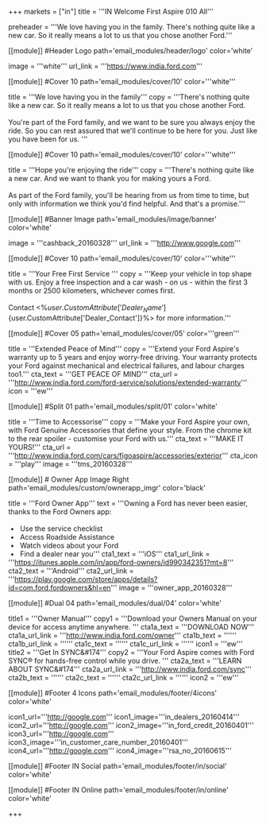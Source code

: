 +++
markets = ["in"]
title = '''IN Welcome First Aspire 010 All'''


preheader = '''We love having you in the family. There's nothing quite like a new car. So it really means a lot to us that you chose another Ford.'''

[[module]] #Header Logo
path='email_modules/header/logo'
color='white'

  image = '''white'''
  url_link = '''https://www.india.ford.com'''

[[module]] #Cover 10
path='email_modules/cover/10'
color='''white'''
 
  title = '''We love having you in the family'''
  copy = '''There's nothing quite like a new car. So it really means a lot to us that you chose another Ford. <br><br>You're part of the Ford family, and we want to be sure you always enjoy the ride. So you can rest assured that we'll continue to be here for you. Just like you have been for us. '''

[[module]] #Cover 10
path='email_modules/cover/10'
color='''white'''
 
  title = '''Hope you're enjoying the ride'''
  copy = '''There's nothing quite like a new car. And we want to thank you for making yours a Ford. <br><br>As part of the Ford family, you'll be hearing from us from time to time, but only with information we think you'd find helpful. And that's a promise.'''

[[module]] #Banner Image
path='email_modules/image/banner'
color='white'

  image = '''cashback_20160328'''
  url_link = '''http://www.google.com'''

[[module]] #Cover 10
path='email_modules/cover/10'
color='''white'''
 
  title = '''Your Free First Service '''
  copy = '''Keep your vehicle in top shape with us. Enjoy a free inspection and a car wash - on us - within the first 3 months or 2500 kilometers, whichever comes first. <br><br>Contact <%${user.CustomAttribute['Dealer_Name']}%> on <%${user.CustomAttribute['Dealer_Contact']}%> for more information.'''

[[module]] #Cover 05
path='email_modules/cover/05'
color='''green'''

  title = '''Extended Peace of Mind'''
  copy = '''Extend your Ford Aspire's warranty up to 5 years and enjoy worry-free driving. Your warranty protects your Ford against mechanical and electrical failures, and labour charges too1.'''
  cta_text = '''GET PEACE OF MIND'''
  cta_url = '''http://www.india.ford.com/ford-service/solutions/extended-warranty'''
  icon = '''ew'''

[[module]] #Split 01
path='email_modules/split/01'
color='white'

  title = '''Time to Accessorise'''
  copy = '''Make your Ford Aspire your own, with Ford Genuine Accessories that define your style. From the chrome kit to the rear spoiler - customise your Ford with us.'''
  cta_text = '''MAKE IT YOURS!'''
  cta_url = '''http://www.india.ford.com/cars/figoaspire/accessories/exterior'''
  cta_icon = '''play'''
  image = '''tms_20160328'''
    
[[module]] # Owner App Image Right
path='email_modules/custom/ownerapp_imgr'
color='black'

  title = '''Ford Owner App'''
  text = '''Owning a Ford has never been easier, thanks to the Ford Owners app&#58;<br/><br/>&nbsp;&#8226;&nbsp;&nbsp;&nbsp;Use the service checklist<br/>&nbsp;&#8226;&nbsp;&nbsp;&nbsp;Access Roadside Assistance<br/>&nbsp;&#8226;&nbsp;&nbsp;&nbsp;Watch videos about your Ford<br/>&nbsp;&#8226;&nbsp;&nbsp;&nbsp;Find a dealer near you'''
  cta1_text = '''iOS'''
  cta1_url_link = '''https://itunes.apple.com/in/app/ford-owners/id990342351?mt=8'''
  cta2_text = '''Android'''
  cta2_url_link = '''https://play.google.com/store/apps/details?id=com.ford.fordowners&hl=en'''
  image = '''owner_app_20160328'''

[[module]] #Dual 04
path='email_modules/dual/04'
color='white'

  title1 = '''Owner Manual'''
  copy1 = '''Download your Owners Manual on your device for access anytime anywhere. '''
  cta1a_text = '''DOWNLOAD NOW'''
  cta1a_url_link = '''http://www.india.ford.com/owner'''
  cta1b_text = ''''''
  cta1b_url_link = ''''''
  cta1c_text = ''''''
  cta1c_url_link = ''''''
  icon1 = '''ew'''
  title2 = '''Get In SYNC&#174'''
  copy2 = '''Your Ford Aspire comes with Ford SYNC® for hands-free control while you drive. '''
  cta2a_text = '''LEARN ABOUT SYNC&#174'''
  cta2a_url_link = '''http://www.india.ford.com/sync'''
  cta2b_text = ''''''
  cta2c_text = ''''''
  cta2c_url_link = ''''''
  icon2 = '''ew'''

[[module]] #Footer 4 Icons
path='email_modules/footer/4icons'
color='white'

  icon1_url='''http://google.com'''
  icon1_image='''in_dealers_20160414'''
  icon2_url='''http://google.com'''
  icon2_image='''in_ford_credit_20160401'''
  icon3_url='''http://google.com'''
  icon3_image='''in_customer_care_number_20160401'''
  icon4_url='''http://google.com'''
  icon4_image='''rsa_no_20160615'''
    
[[module]] #Footer IN Social
path='email_modules/footer/in/social'
color='white'

[[module]] #Footer IN Online
path='email_modules/footer/in/online'
color='white'

+++